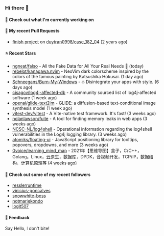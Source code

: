 ### Hi there 👋

#### 👷 Check out what I'm currently working on

#### 🔨 My recent Pull Requests

- [finish project](https://github.com/duytran0998/case_182_04/pull/1) on [duytran0998/case_182_04](https://github.com/duytran0998/case_182_04) (2 years ago)

#### ⭐ Recent Stars

- [ngneat/falso](https://github.com/ngneat/falso) - All the Fake Data for All Your Real Needs 🙂 (today)
- [rebelot/kanagawa.nvim](https://github.com/rebelot/kanagawa.nvim) - NeoVim dark colorscheme inspired by the colors of the famous painting by Katsushika Hokusai. (1 day ago)
- [Schneegans/Burn-My-Windows](https://github.com/Schneegans/Burn-My-Windows) - 🔥 Disintegrate your apps with style. (6 days ago)
- [cisagov/log4j-affected-db](https://github.com/cisagov/log4j-affected-db) - A community sourced list of log4j-affected software (1 week ago)
- [openai/glide-text2im](https://github.com/openai/glide-text2im) - GLIDE: a diffusion-based text-conditional image synthesis model (1 week ago)
- [vitest-dev/vitest](https://github.com/vitest-dev/vitest) - A Vite-native test framework. It&#39;s fast! (3 weeks ago)
- [nolanlawson/fuite](https://github.com/nolanlawson/fuite) - A tool for finding memory leaks in web apps (3 weeks ago)
- [NCSC-NL/log4shell](https://github.com/NCSC-NL/log4shell) - Operational information regarding the log4shell vulnerabilities in the Log4j logging library. (3 weeks ago)
- [atomiks/floating-ui](https://github.com/atomiks/floating-ui) - JavaScript positioning library for tooltips, popovers, dropdowns, and more (3 weeks ago)
- [0voice/learning_mind_map](https://github.com/0voice/learning_mind_map) - 2021年【思维导图】盒子，C/C&#43;&#43;，Golang，Linux，云原生，数据库，DPDK，音视频开发，TCP/IP，数据结构，计算机原理等 (4 weeks ago)

#### 👯 Check out some of my recent followers

- [resslerruntime](https://github.com/resslerruntime)
- [vinicius-goncalves](https://github.com/vinicius-goncalves)
- [snowwhite-boss](https://github.com/snowwhite-boss)
- [notmariekondo](https://github.com/notmariekondo)
- [logit507](https://github.com/logit507)

#### 💬 Feedback

Say Hello, I don't bite!